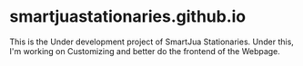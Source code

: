 # smartjuastationaries.github.io
 This is the Under development project of SmartJua Stationaries. Under this, I'm working on Customizing and better do the frontend of the Webpage.
